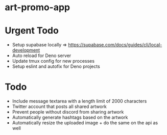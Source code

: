 
# art-promo-app

# Urgent Todo
+ Setup supabase locally => https://supabase.com/docs/guides/cli/local-development
+ Auto reload for Deno server
+ Update tmux config for new processes
+ Setup eslint and autofix for Deno projects

# Todo
+ Include message textarea with a length limit of 2000 characters
+ Twitter account that posts all shared artwork
+ Prevent people without discord from sharing artwork
+ Automatically generate hashtags based on the artwork
+ Automatically resize the uploaded image + do the same on the api as well
